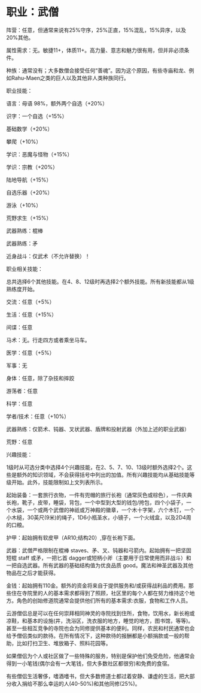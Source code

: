 # 职业：武僧

阵营：任意，但通常来说有25%守序，25%正直，15%混乱，15%异序，以及20%其他。

属性需求：无。敏捷11+，体质11+。高力量、意志和魅力很有用，但并非必须条件。

种族：通常没有；大多数僧会接受任何“善魂”。因为这个原因，有些寺庙和龙、例如Rahu-Maen之类的巨人以及其他非人类种族同行。

职业技能：

语言：母语 98%，额外两个自选（+20%）

识字：一个自选（+15%）

基础数学（+20%）

攀爬（+10%）

学识：恶魔与怪物（+15%）

学识：宗教（+20%）

陆地导航（+15%）

自选乐器（+20%）

游泳（+10%）

荒野求生（+15%）

武器熟练：棍棒

武器熟练：矛

近身战斗：仅武术（不允许替换）！

职业相关技能：

总共选择6个其他技能。在4、8、12级时再选择2个额外技能。所有新技能都从1级熟练度开始。

交流：任意（+5%）

生活：任意（+15%）

间谍：任意

马术：无。行走四方或者乘坐马车。

医学：任意（+5%）

军事：无

身体：任意，除了杂技和摔跤

游荡者：任意

科学：任意

学者/技术：任意（+10%）

武器熟练：仅箭术、钝器、叉状武器、盾牌和投射武器（外加上述的职业武器）

荒野：任意

兴趣技能：

1级时从可选分类中选择4个兴趣技能，在2、5、7、10、13级时额外选择2个。这些是额外的知识领域，不会获得括号中列出的加值。所有兴趣技能均从基础技能等级开始。此外，技能限制如上文列表所示。

起始装备：一套旅行衣物，一件有兜帽的旅行长袍（通常灰色或棕色），一件庆典长袍，靴子，皮带，睡袋，背包，一个中型到大型的钱包/挎包，四个小袋子，一个水袋，一个或两个武僧的神祇或万神殿的徽章，一个木十字架，六个木钉，一个小木槌，30英尺(9米)的绳子，1D6小瓶圣水，小镜子，一个火绒盒，以及2D4周的口粮。

护甲：起始拥有软皮甲（AR10;结构20）,穿在长袍下面。

武器：武僧严格限制在棍棒
staves、矛、叉、钝器和弓箭内。起始拥有一把坚固短棍 staff 或矛，一把匕首
dagger或短柄小斧（主要用于日常使用而非战斗）和一把自选武器。所有武器的基础结构值为优良品质
good。魔法和神圣武器及其他物品在之后才能获得。

金钱：起始拥有110金。额外的资金将来自于提供服务和/或获得战利品的费用。那些住在寺院里的人的基本需求都得到了照顾，社区里的每个人都在努力维持这个地方。角色的创始修道院通常会提供他们所有的基本需求:衣服，食物和工作人员。

云游僧侣总是可以在任何崇拜相同神灵的寺院找到住所，食物，饮用水，新长袍或凉鞋，和基本的设施(井，洗浴区，洗衣服的地方，睡觉的地方，图书馆，等等)。甚至一些相互竞争的寺院也会为同修提供基本的便利。同样，农民和村民通常也会给予僧侣类似的款待。在所有情况下，这种款待的报酬都是小额捐款或一般的帮助，比如打扫卫生、堆放箱子、照料花园等。

如果僧侣为个人或社区做了一些特殊的服务，特别是保护他们免受危险，他通常会得到一小笔钱(偶尔会有一大笔钱，但大多数社区都很穷)和免费的食宿。

有些僧侣生活奢侈，嗜酒嗜书，但大多数修道士都过着安静、谦虚的生活，把大部分收入捐给不那么幸运的人(40-50%)和其他同修(25%)。
